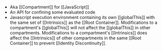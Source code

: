 - Aka [[Compartment]] for [[JavaScript]]
- An API for confining some evaluated code 
- Javascript execution environment containing its own [[globalThis]] with the same set of [[Intrinsics]] as the [[Root Container]]. Modifications to a compartment's [[globalThis]] will not affect the [[globalThis]] in other compartments. Modifications to a compartment's [[Intrinsics]] does affect the [[Intrinsics]] of other compartments in the same [[Root Container]] to prevent [[Identity Discontinuity]]. 
